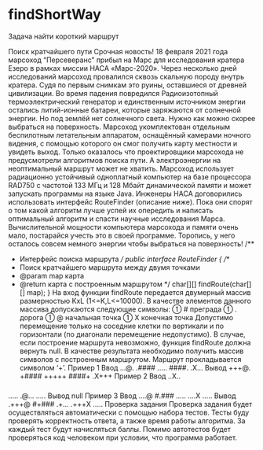 # findShortWay
Задача найти короткий маршрут


Поиск кратчайшего пути
Срочная новость! 18 февраля 2021 года марсоход “Персеверанс” прибыл на Марс для
исследования кратера Езеро в рамках миссии НАСА «Марс-2020».
Через несколько дней исследований марсоход провалился сквозь скальную породу внутрь
кратера. Судя по первым снимкам это руины, оставшиеся от древней цивилизации.
Во время падения повредился Радиоизотопный термоэлектрический генератор и
единственным источником энергии остались литий-ионные батареи, которые заряжаются
от солнечной энергии. Но под землёй нет солнечного света. Нужно как можно скорее
выбраться на поверхность.
Марсоход укомплектован отдельным беспилотным летательным аппаратом, оснащённый
камерами ночного видения, с помощью которого он смог получить карту местности и
увидеть выход. Только оказалось что проектировщики марсохода не предусмотрели
алгоритмов поиска пути. А электроэнергии на неоптимальный маршрут может не хватить.
Марсоход использует радиационно устойчивый одноплатный компьютер на базе
процессора RAD750 с частотой 133 МГц и 128 Мбайт динамической памяти и может
запускать программы на языке Java. Инженеры НАСА договорились использовать
интерфейс RouteFinder (описание ниже). Пока они спорят о том какой алгоритм лучше
успей их опередить и написать оптимальный алгоритм и спасти научные исследования
Марса. Вычислительной мощности компьютера марсохода и памяти очень мало,
постарайся учесть это в своей программе.
Торопись, у него осталось совсем немного энергии чтобы выбраться на поверхность!
/**
* Интерфейс поиска маршрута
*/
public interface RouteFinder
{
/**
* Поиск кратчайшего маршрута между двумя точками
* @param map карта
* @return карта с построенным маршрутом
*/
char[][] findRoute(char[][] map);
}
На вход функции findRoute передается двумерный массив размерностью KxL
(1<=K,L<=10000). В качестве элементов данного массива допускаются следующие
символы:
 # преграда
 . дорога
 @ начальная точка
 X конечная точка
Допустимо перемещение только на соседние клетки по вертикали и по горизонтали (по
диагонали перемещение недопустимо). В случае, если построение маршрута
невозможно, функция findRoute должна вернуть null. В качестве результата необходимо
получить массив символов с построенным маршрутом. Маршрут прокладывается
символом ‘+’.
Пример 1
Ввод
...@.
.####
.....
####.
.X...
Вывод
+++@.
+####
+++++
####+
.X+++
Пример 2
Ввод
..X..
#####
.....
.@...
.....
Вывод
null
Пример 3
Ввод
....@
#.###
.....
....X
.....
Вывод
.+++@
#+###
.+...
.+++X
.....
Проверка задания
Проверка задания будет осуществляться автоматически с помощью набора тестов. Тесты
буду проверять корректность ответа, а также время работы алгоритма. За каждый тест
будут начисляться баллы. Помимо автотестов будет проверяться код человеком при
условии, что программа работает.
